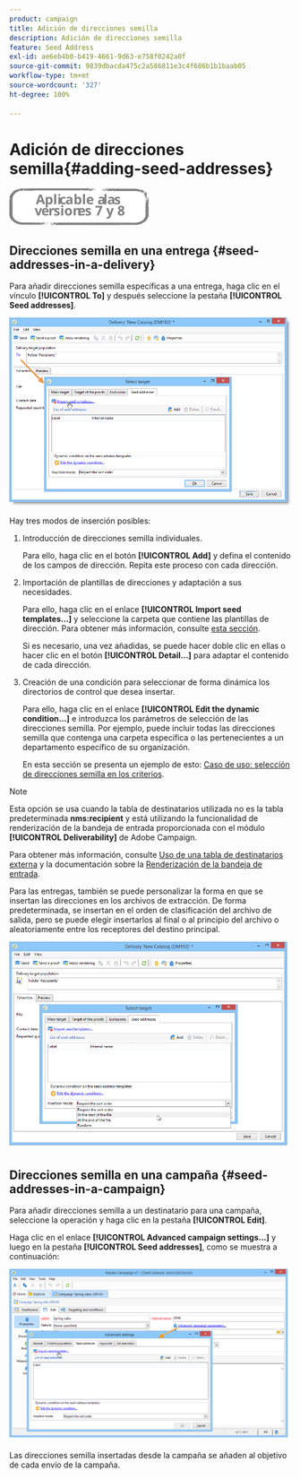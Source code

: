 ```yaml
---
product: campaign
title: Adición de direcciones semilla
description: Adición de direcciones semilla
feature: Seed Address
exl-id: ae6eb4b0-b419-4661-9d63-e758f0242a0f
source-git-commit: 9839dbacda475c2a586811e3c4f686b1b1baab05
workflow-type: tm+mt
source-wordcount: '327'
ht-degree: 100%

---
```


# Adición de direcciones semilla{#adding-seed-addresses}

![](../../assets/common.svg)

## Direcciones semilla en una entrega {#seed-addresses-in-a-delivery}

Para añadir direcciones semilla específicas a una entrega, haga clic en el vínculo **[!UICONTROL To]** y después seleccione la pestaña **[!UICONTROL Seed addresses]**.

![](assets/s_ncs_user_edit_del_addresses_tab.png)

Hay tres modos de inserción posibles:

1. Introducción de direcciones semilla individuales.

   Para ello, haga clic en el botón **[!UICONTROL Add]** y defina el contenido de los campos de dirección. Repita este proceso con cada dirección.

1. Importación de plantillas de direcciones y adaptación a sus necesidades.

   Para ello, haga clic en el enlace **[!UICONTROL Import seed templates...]** y seleccione la carpeta que contiene las plantillas de dirección. Para obtener más información, consulte [esta sección](creating-seed-addresses.md#creating-seed-address-templates).

   Si es necesario, una vez añadidas, se puede hacer doble clic en ellas o hacer clic en el botón **[!UICONTROL Detail...]** para adaptar el contenido de cada dirección.

1. Creación de una condición para seleccionar de forma dinámica los directorios de control que desea insertar.

   Para ello, haga clic en el enlace **[!UICONTROL Edit the dynamic condition...]** e introduzca los parámetros de selección de las direcciones semilla. Por ejemplo, puede incluir todas las direcciones semilla que contenga una carpeta específica o las pertenecientes a un departamento específico de su organización.

   En esta sección se presenta un ejemplo de esto: [Caso de uso: selección de direcciones semilla en los criterios](use-case--selecting-seed-addresses-on-criteria.md).

>[!NOTE]
>
>Esta opción se usa cuando la tabla de destinatarios utilizada no es la tabla predeterminada **nms:recipient** y está utilizando la funcionalidad de renderización de la bandeja de entrada proporcionada con el módulo **[!UICONTROL Deliverability]** de Adobe Campaign.
>
>Para obtener más información, consulte [Uso de una tabla de destinatarios externa](using-an-external-recipient-table.md) y la documentación sobre la [Renderización de la bandeja de entrada](inbox-rendering.md).

Para las entregas, también se puede personalizar la forma en que se insertan las direcciones en los archivos de extracción. De forma predeterminada, se insertan en el orden de clasificación del archivo de salida, pero se puede elegir insertarlos al final o al principio del archivo o aleatoriamente entre los receptores del destino principal.

![](assets/s_ncs_user_edit_del_addresses_sort.png)

## Direcciones semilla en una campaña {#seed-addresses-in-a-campaign}

Para añadir direcciones semilla a un destinatario para una campaña, seleccione la operación y haga clic en la pestaña **[!UICONTROL Edit]**.

Haga clic en el enlace **[!UICONTROL Advanced campaign settings...]** y luego en la pestaña **[!UICONTROL Seed addresses]**, como se muestra a continuación:

![](assets/s_ncs_user_edit_op_addresses_tab.png)

Las direcciones semilla insertadas desde la campaña se añaden al objetivo de cada envío de la campaña.
